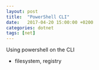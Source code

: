 ```yaml
---
layout: post
title:  "PowerShell CLI"
date:   2017-04-20 15:00:00 +0200
categories: dotnet
tags: [net]
---
```



<!--more-->


Using powershell on the CLI
- filesystem, registry
